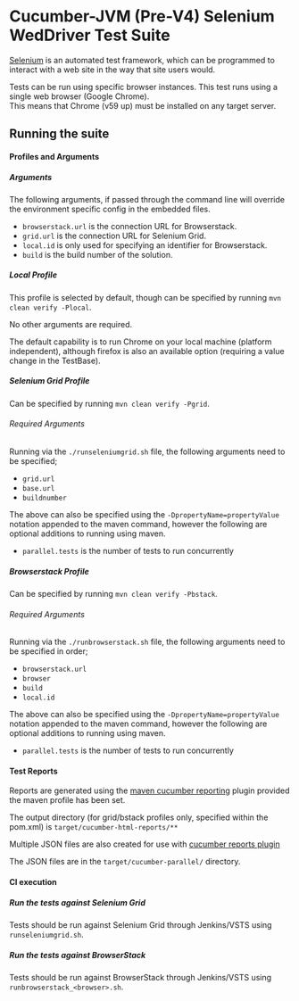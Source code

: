 # Cucumber-JVM (Pre-V4) Selenium WedDriver Test Suite

[Selenium](http://www.seleniumhq.org/) is an automated test framework, which can be programmed to interact with a 
web site in the way that site users would.

Tests can be run using specific browser instances. This test runs using a single web browser (Google Chrome).  
This means that Chrome (v59 up) must be installed on any target server.

## Running the suite

#### Profiles and Arguments

##### Arguments

The following arguments, if passed through the command line will override the environment specific config in the 
embedded files. 

- `browserstack.url` is the connection URL for Browserstack.
- `grid.url` is the connection URL for Selenium Grid.
- `local.id` is only used for specifying an identifier for Browserstack.
- `build` is the build number of the solution.

##### Local Profile

This profile is selected by default, though can be specified by running `mvn clean verify -Plocal`.

No other arguments are required.

The default capability is to run Chrome on your local machine (platform independent), although firefox is also an available option (requiring a value change in the TestBase).

##### Selenium Grid Profile

Can be specified by running `mvn clean verify -Pgrid`.

###### Required Arguments

Running via the `./runseleniumgrid.sh` file, the following arguments need to be specified;

- `grid.url`
- `base.url`
- `buildnumber`

The above can also be specified using the `-DpropertyName=propertyValue` notation appended to the maven command, however the following are optional additions to running using maven.

- `parallel.tests` is the number of tests to run concurrently

##### Browserstack Profile

Can be specified by running `mvn clean verify -Pbstack`.

###### Required Arguments

Running via the `./runbrowserstack.sh` file, the following arguments need to be specified in order;

- `browserstack.url`
- `browser`
- `build`
- `local.id`

The above can also be specified using the `-DpropertyName=propertyValue` notation appended to the maven command, however the following are optional additions to running using maven.

- `parallel.tests` is the number of tests to run concurrently

#### Test Reports

Reports are generated using the [maven cucumber reporting](https://github.com/damianszczepanik/maven-cucumber-reporting) plugin provided the maven profile has been set.

The output directory (for grid/bstack profiles only, specified within the pom.xml) is `target/cucumber-html-reports/**`

Multiple JSON files are also created for use with [cucumber reports plugin](https://wiki.jenkins.io/display/JENKINS/Cucumber+Reports+Plugin)

The JSON files are in the `target/cucumber-parallel/` directory.

#### CI execution

##### Run the tests against Selenium Grid

Tests should be run against Selenium Grid through Jenkins/VSTS using `runseleniumgrid.sh`.

##### Run the tests against BrowserStack

Tests should be run against BrowserStack through Jenkins/VSTS using `runbrowserstack_<browser>.sh`.